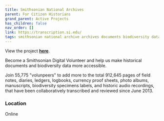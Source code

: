 ```yaml
---
title: Smithsonian National Archives
parent: For Citizen Historians
grand_parent: Active Projects
has_children: false
nav_order: []
link: https://transcription.si.edu/
tags: smithsonian national archive archives documents biodiversity data logs manuscripts photos labeling audio trasncribing reviewing diaries history-projects
---
```


View the project [**here**](https://transcription.si.edu/).

Become a Smithsonian Digital Volunteer and help us make historical documents and biodiversity data more accessible.

Join 55,775 "volunpeers" to add more to the total 912,645 pages of field notes, diaries, ledgers, logbooks, currency proof sheets, photo albums, manuscripts, biodiversity specimens labels, and historic audio recordings, that have been collaboratively transcribed and reviewed since June 2013.

### Location
Online
